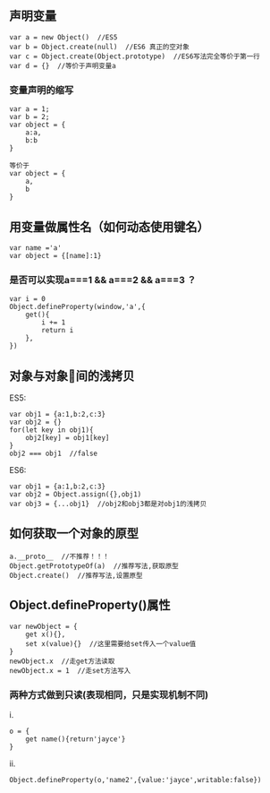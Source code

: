 ## 声明变量
```
var a = new Object()  //ES5
var b = Object.create(null)  //ES6 真正的空对象
var c = Object.create(Object.prototype)  //ES6写法完全等价于第一行
var d = {}  //等价于声明变量a
```
### 变量声明的缩写
```
var a = 1;                  
var b = 2; 
var object = {   
    a:a,
    b:b
}

等价于
var object = {
    a,
    b
}
```
## 用变量做属性名（如何动态使用键名）
```
var name ='a'
var object = {[name]:1}
```
### 是否可以实现a===1 && a===2 && a===3 ？
```
var i = 0
Object.defineProperty(window,'a',{
    get(){
        i += 1
        return i
    },
})
```
## 对象与对象间的浅拷贝
ES5:
```
var obj1 = {a:1,b:2,c:3}
var obj2 = {}
for(let key in obj1){
    obj2[key] = obj1[key]
}
obj2 === obj1  //false
```
ES6:
```
var obj1 = {a:1,b:2,c:3}
var obj2 = Object.assign({},obj1)
var obj3 = {...obj1}  //obj2和obj3都是对obj1的浅拷贝
```
## 如何获取一个对象的原型
```
a.__proto__  //不推荐！！！
Object.getPrototypeOf(a)  //推荐写法,获取原型
Object.create()  //推荐写法,设置原型
```
## Object.defineProperty()属性
```
var newObject = {
    get x(){},
    set x(value){}  //这里需要给set传入一个value值
}
newObject.x  //走get方法读取
newObject.x = 1  //走set方法写入
```
### 两种方式做到只读(表现相同，只是实现机制不同)
i.
```
o = {
    get name(){return'jayce'}
}
```
ii.
```
Object.defineProperty(o,'name2',{value:'jayce',writable:false})
```
